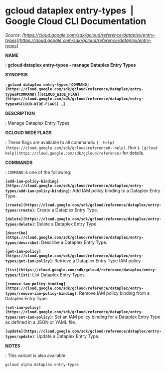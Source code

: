 # gcloud dataplex entry-types  |  Google Cloud CLI Documentation

*Source: [https://cloud.google.com/sdk/gcloud/reference/dataplex/entry-types](https://cloud.google.com/sdk/gcloud/reference/dataplex/entry-types)*

**NAME**

: **gcloud dataplex entry-types - manage Dataplex Entry Types**

**SYNOPSIS**

: **`gcloud dataplex entry-types` `[COMMAND](https://cloud.google.com/sdk/gcloud/reference/dataplex/entry-types#COMMAND)` [`[GCLOUD_WIDE_FLAG](https://cloud.google.com/sdk/gcloud/reference/dataplex/entry-types#GCLOUD-WIDE-FLAGS) …`]**

**DESCRIPTION**

: Manage Dataplex Entry Types.

**GCLOUD WIDE FLAGS**

: These flags are available to all commands: `[--help](https://cloud.google.com/sdk/gcloud/reference#--help)`.
Run `$ [gcloud help](https://cloud.google.com/sdk/gcloud/reference)` for details.

**COMMANDS**

: ``COMMAND`` is one of the following:

**`[add-iam-policy-binding](https://cloud.google.com/sdk/gcloud/reference/dataplex/entry-types/add-iam-policy-binding)`**:
Add IAM policy binding to a Dataplex Entry Type.

**`[create](https://cloud.google.com/sdk/gcloud/reference/dataplex/entry-types/create)`**:
Create a Dataplex Entry Type.

**`[delete](https://cloud.google.com/sdk/gcloud/reference/dataplex/entry-types/delete)`**:
Delete a Dataplex Entry Type.

**`[describe](https://cloud.google.com/sdk/gcloud/reference/dataplex/entry-types/describe)`**:
Describe a Dataplex Entry Type.

**`[get-iam-policy](https://cloud.google.com/sdk/gcloud/reference/dataplex/entry-types/get-iam-policy)`**:
Retrieve a Dataplex Entry Type IAM policy.

**`[list](https://cloud.google.com/sdk/gcloud/reference/dataplex/entry-types/list)`**:
List Dataplex Entry Types.

**`[remove-iam-policy-binding](https://cloud.google.com/sdk/gcloud/reference/dataplex/entry-types/remove-iam-policy-binding)`**:
Remove IAM policy binding from a Dataplex Entry Type.

**`[set-iam-policy](https://cloud.google.com/sdk/gcloud/reference/dataplex/entry-types/set-iam-policy)`**:
Set an IAM policy binding for a Dataplex Entry Type as defined in a JSON or YAML
file.

**`[update](https://cloud.google.com/sdk/gcloud/reference/dataplex/entry-types/update)`**:
Update a Dataplex Entry Type.

**NOTES**

: This variant is also available:

```
gcloud alpha dataplex entry-types
```